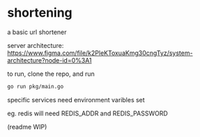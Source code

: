 # shortening
a basic url shortener

server architecture: https://www.figma.com/file/k2PleKToxuaKmg30cngTyz/system-architecture?node-id=0%3A1


to run, clone the repo, and run 
```bash
go run pkg/main.go
```
specific services need environment varibles set

eg. redis will need REDIS_ADDR and REDIS_PASSWORD

(readme WIP)

